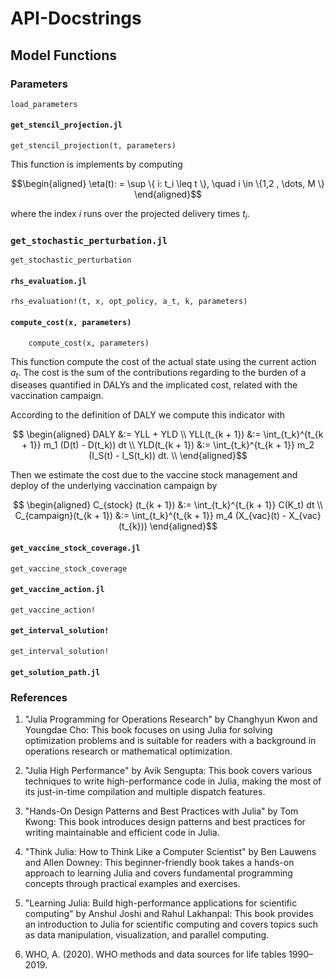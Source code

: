 # API-Docstrings

## Model Functions

### Parameters

```@docs
load_parameters
```

#### `get_stencil_projection.jl`

```@docs
get_stencil_projection(t, parameters)
```

This function is implements by computing

```math
\begin{aligned}
    \eta(t): = \sup
        \{
            i: t_i \leq t
    \}, \quad i \in \{1,2 , \dots, M \}
\end{aligned}
```

where the index $i$ runs over the projected delivery times $t_i$.

### `get_stochastic_perturbation.jl`

```@docs
get_stochastic_perturbation
```

#### `rhs_evaluation.jl`

```@docs
rhs_evaluation!(t, x, opt_policy, a_t, k, parameters)
```

#### `compute_cost(x, parameters)`

```@docs
    compute_cost(x, parameters)
```

This function compute the cost of the actual state using the
current action $a_t$. The cost is the sum of the contributions regarding
to the burden of a diseases quantified in DALYs and the implicated cost,
related with the vaccination campaign.

According to the definition of DALY we compute this indicator with

```math
    \begin{aligned}
        DALY 
            &:= 
                YLL + YLD
        \\
        YLL(t_{k + 1}) 
            &:=
                \int_{t_k}^{t_{k + 1}}
                    m_1  (D(t) - D(t_k))
                dt
        \\
        YLD(t_{k + 1})
            &:= 
                \int_{t_k}^{t_{k + 1}}
                    m_2 (I_S(t) - I_S(t_k))
                dt.
        \\
    \end{aligned}
```

Then we estimate the cost due to the vaccine stock management and
deploy of the underlying vaccination campaign by

```math
    \begin{aligned}
        C_{stock} (t_{k + 1})
            &:=
                \int_{t_k}^{t_{k + 1}}
                    C(K_t)
                dt
        \\
        C_{campaign}(t_{k + 1})
            &:=
                \int_{t_k}^{t_{k + 1}}
                    m_4 (X_{vac}(t) - X_{vac}(t_{k}))
    \end{aligned}
```

#### `get_vaccine_stock_coverage.jl`

```@docs
get_vaccine_stock_coverage
```

#### `get_vaccine_action.jl`

```@docs
get_vaccine_action!
```

#### `get_interval_solution!`

```@docs
get_interval_solution!
```

#### `get_solution_path.jl`



### References

1. "Julia Programming for Operations Research" by Changhyun Kwon and Youngdae Cho: This book focuses on using Julia for solving optimization problems and is suitable for readers with a background in operations research or mathematical optimization.

2. "Julia High Performance" by Avik Sengupta: This book covers various techniques to write high-performance code in Julia, making the most of its just-in-time compilation and multiple dispatch features.

3. "Hands-On Design Patterns and Best Practices with Julia" by Tom Kwong: This book introduces design patterns and best practices for writing maintainable and efficient code in Julia.

4. "Think Julia: How to Think Like a Computer Scientist" by Ben Lauwens and Allen Downey: This beginner-friendly book takes a hands-on approach to learning Julia and covers fundamental programming concepts through practical examples and exercises.

5. "Learning Julia: Build high-performance applications for scientific computing" by Anshul Joshi and Rahul Lakhanpal: This book provides an introduction to Julia for scientific computing and covers topics such as data manipulation, visualization, and parallel computing.

6. WHO, A. (2020). WHO methods and data sources for life tables 1990–2019.
